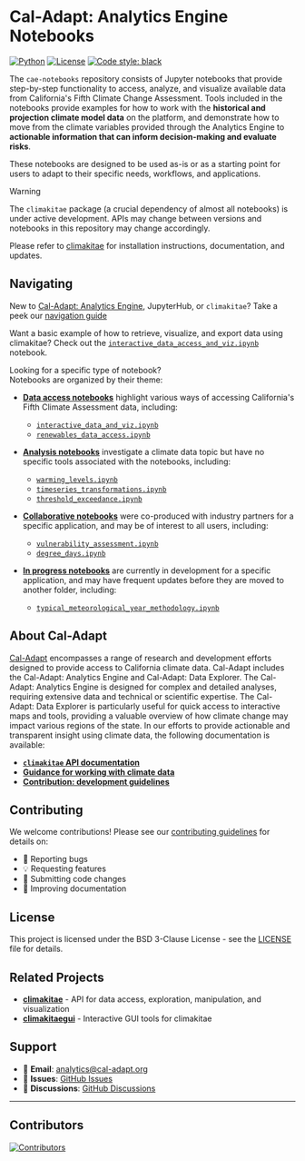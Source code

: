 # Cal-Adapt: Analytics Engine Notebooks

[![Python](https://img.shields.io/badge/python-3.12-blue.svg)](https://www.python.org/downloads/)
[![License](https://img.shields.io/badge/License-BSD%203--Clause-blue.svg)](https://opensource.org/licenses/BSD-3-Clause)
[![Code style: black](https://img.shields.io/badge/code%20style-black-000000.svg)](https://github.com/psf/black)

The `cae-notebooks` repository consists of Jupyter notebooks that provide step-by-step 
functionality to access, analyze, and visualize available data from California's Fifth Climate Change Assessment. Tools included in the notebooks provide examples for how to work with the **historical and projection climate model data** on the platform, and demonstrate how to move from the climate variables provided through the Analytics Engine to **actionable information that can inform decision-making and evaluate risks**.

These notebooks are designed to be used as-is or as a starting point for users to adapt to their specific needs, workflows, and applications. 

> [!WARNING]
> The `climakitae` package (a crucial dependency of almost all notebooks) is under active development. APIs may change between versions and notebooks in this repository may change accordingly.

Please refer to [climakitae](https://github.com/cal-adapt/climakitae) for installation instructions, documentation, and updates.

## Navigating

New to [Cal-Adapt: Analytics Engine](https://analytics.cal-adapt.org/), JupyterHub, or `climakitae`? Take a peek our [navigation guide](https://github.com/cal-adapt/cae-notebooks/blob/main/AE_navigation_guide.ipynb)

Want a basic example of how to retrieve, visualize, and export data using climakitae? Check out the [`interactive_data_access_and_viz.ipynb`](https://github.com/cal-adapt/cae-notebooks/blob/main/data-access/interactive_data_access_and_viz.ipynb) notebook.

Looking for a specific type of notebook?  
Notebooks are organized by their theme:
- [**Data access notebooks**](https://github.com/cal-adapt/cae-notebooks/tree/improve/readme/data-access) highlight various ways of accessing California's Fifth Climate Assessment data, including:
    - [`interactive_data_and_viz.ipynb`](https://github.com/cal-adapt/cae-notebooks/blob/improve/readme/data-access/interactive_data_access_and_viz.ipynb)
    - [`renewables_data_access.ipynb`](https://github.com/cal-adapt/cae-notebooks/blob/improve/readme/data-access/renewables_data_access.ipynb)

- [**Analysis notebooks**](https://github.com/cal-adapt/cae-notebooks/tree/improve/readme/analysis) investigate a climate data topic but have no specific tools associated with the notebooks, including:
    - [`warming_levels.ipynb`](https://github.com/cal-adapt/cae-notebooks/blob/improve/readme/analysis/warming_levels.ipynb)
    - [`timeseries_transformations.ipynb`](https://github.com/cal-adapt/cae-notebooks/blob/improve/readme/analysis/timeseries_transformations.ipynb)
    - [`threshold_exceedance.ipynb` ](https://github.com/cal-adapt/cae-notebooks/blob/improve/readme/analysis/threshold_exceedance.ipynb)

- [**Collaborative notebooks**](https://github.com/cal-adapt/cae-notebooks/tree/improve/readme/collaborative) were co-produced with industry partners for a specific application, and may be of interest to all users, including:
    - [`vulnerability_assessment.ipynb`](https://github.com/cal-adapt/cae-notebooks/tree/improve/readme/collaborative/IOU/vulnerability_assessment)
    - [`degree_days.ipynb`](https://github.com/cal-adapt/cae-notebooks/blob/improve/readme/collaborative/DFU/degree_days.ipynb)

- [**In progress notebooks**](https://github.com/cal-adapt/cae-notebooks/tree/improve/readme/work-in-progress) are currently in development for a specific application, and may have frequent updates before they are moved to another folder, including:
    - [`typical_meteorological_year_methodology.ipynb`](https://github.com/cal-adapt/cae-notebooks/blob/improve/readme/work-in-progress/typical_meteorological_year_methodology.ipynb)


## About Cal-Adapt


[Cal-Adapt](https://cal-adapt.org/) encompasses a range of research and development efforts designed to provide access to California climate data. Cal-Adapt includes the Cal-Adapt: Analytics Engine and Cal-Adapt: Data Explorer. The Cal-Adapt: Analytics Engine is designed for complex and detailed analyses, requiring extensive data and technical or scientific expertise. The Cal-Adapt: Data Explorer is particularly useful for quick access to interactive maps and tools, providing a valuable overview of how climate change may impact various regions of the state. In our efforts to provide actionable and transparent insight using climate data, the following documentation is available:
- [**`climakitae` API documentation**](https://climakitae.readthedocs.io/en/latest/)
- [**Guidance for working with climate data**](https://analytics.cal-adapt.org/guidance/)
- [**Contribution: development guidelines**](https://climakitae.readthedocs.io/en/latest/contribute.html)

## Contributing

We welcome contributions! Please see our [contributing guidelines](https://climakitae.readthedocs.io/en/latest/contribute.html) for details on:

- 🐛 Reporting bugs
- 💡 Requesting features  
- 🔧 Submitting code changes
- 📖 Improving documentation

## License

This project is licensed under the BSD 3-Clause License - see the [LICENSE](LICENSE) file for details.

## Related Projects

- [**climakitae**](https://github.com/cal-adapt/climakitae) - API for data access, exploration, manipulation, and visualization
- [**climakitaegui**](https://github.com/cal-adapt/climakitaegui) - Interactive GUI tools for climakitae

## Support

- 📧 **Email**: [analytics@cal-adapt.org](mailto:analytics@cal-adapt.org)
- 🐛 **Issues**: [GitHub Issues](https://github.com/cal-adapt/cae-notebooks/issues)
- 💬 **Discussions**: [GitHub Discussions](https://github.com/cal-adapt/cae-notebooks/discussions)

---

## Contributors

[![Contributors](https://contrib.rocks/image?repo=cal-adapt/cae-notebooks)](https://github.com/cal-adapt/cae-notebooks/graphs/contributors)